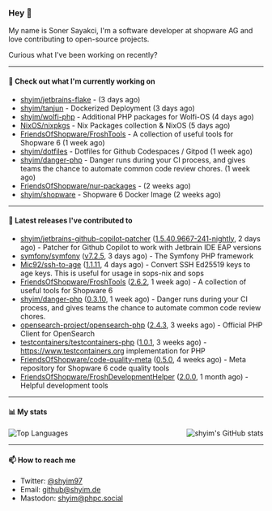 ### Hey 👋

My name is Soner Sayakci, I'm a software developer at shopware AG and love contributing to open-source projects.

Curious what I've been working on recently?

---

#### 👷 Check out what I'm currently working on

- [shyim/jetbrains-flake](https://github.com/shyim/jetbrains-flake) -  (3 days ago)
- [shyim/tanjun](https://github.com/shyim/tanjun) - Dockerized Deployment (3 days ago)
- [shyim/wolfi-php](https://github.com/shyim/wolfi-php) - Additional PHP packages for Wolfi-OS (4 days ago)
- [NixOS/nixpkgs](https://github.com/NixOS/nixpkgs) - Nix Packages collection &amp; NixOS (5 days ago)
- [FriendsOfShopware/FroshTools](https://github.com/FriendsOfShopware/FroshTools) - A collection of useful tools for Shopware 6 (1 week ago)
- [shyim/dotfiles](https://github.com/shyim/dotfiles) - Dotfiles for Github Codespaces / Gitpod (1 week ago)
- [shyim/danger-php](https://github.com/shyim/danger-php) - Danger runs during your CI process, and gives teams the chance to automate common code review chores. (1 week ago)
- [FriendsOfShopware/nur-packages](https://github.com/FriendsOfShopware/nur-packages) -  (2 weeks ago)
- [shyim/shopware](https://github.com/shyim/shopware) - Shopware 6 Docker Image (2 weeks ago)

---

#### 🔭 Latest releases I've contributed to

- [shyim/jetbrains-github-copilot-patcher](https://github.com/shyim/jetbrains-github-copilot-patcher) ([1.5.40.9667-241-nightly](https://github.com/shyim/jetbrains-github-copilot-patcher/releases/tag/1.5.40.9667-241-nightly), 2 days ago) - Patcher for Github Copilot to work with Jetbrain IDE EAP versions
- [symfony/symfony](https://github.com/symfony/symfony) ([v7.2.5](https://github.com/symfony/symfony/releases/tag/v7.2.5), 3 days ago) - The Symfony PHP framework
- [Mic92/ssh-to-age](https://github.com/Mic92/ssh-to-age) ([1.1.11](https://github.com/Mic92/ssh-to-age/releases/tag/1.1.11), 4 days ago) - Convert SSH Ed25519 keys to age keys. This is useful for usage in sops-nix and sops
- [FriendsOfShopware/FroshTools](https://github.com/FriendsOfShopware/FroshTools) ([2.6.2](https://github.com/FriendsOfShopware/FroshTools/releases/tag/2.6.2), 1 week ago) - A collection of useful tools for Shopware 6
- [shyim/danger-php](https://github.com/shyim/danger-php) ([0.3.10](https://github.com/shyim/danger-php/releases/tag/0.3.10), 1 week ago) - Danger runs during your CI process, and gives teams the chance to automate common code review chores.
- [opensearch-project/opensearch-php](https://github.com/opensearch-project/opensearch-php) ([2.4.3](https://github.com/opensearch-project/opensearch-php/releases/tag/2.4.3), 3 weeks ago) - Official PHP Client for OpenSearch
- [testcontainers/testcontainers-php](https://github.com/testcontainers/testcontainers-php) ([1.0.1](https://github.com/testcontainers/testcontainers-php/releases/tag/1.0.1), 3 weeks ago) - https://www.testcontainers.org implementation for PHP
- [FriendsOfShopware/code-quality-meta](https://github.com/FriendsOfShopware/code-quality-meta) ([0.5.0](https://github.com/FriendsOfShopware/code-quality-meta/releases/tag/0.5.0), 4 weeks ago) - Meta repository for Shopware 6 code quality tools
- [FriendsOfShopware/FroshDevelopmentHelper](https://github.com/FriendsOfShopware/FroshDevelopmentHelper) ([2.0.0](https://github.com/FriendsOfShopware/FroshDevelopmentHelper/releases/tag/2.0.0), 1 month ago) - Helpful development tools

---

#### 📊 My stats

<img align="right" alt="shyim's GitHub stats" src="https://github-readme-stats.vercel.app/api?username=shyim&count_private=1&show_icons=true&" />

![Top Languages](https://github-readme-stats.vercel.app/api/top-langs/?username=shyim)

---

#### 📫 How to reach me

- Twitter: [@shyim97](https://twitter.com/shyim97)
- Email: [github@shyim.de](mailto://github@shyim.de)
- Mastodon: <a rel="me" href="https://phpc.social/@shyim">shyim@phpc.social</a>
